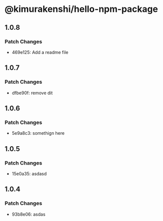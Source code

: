 # @kimurakenshi/hello-npm-package

## 1.0.8

### Patch Changes

- 469e125: Add a readme file

## 1.0.7

### Patch Changes

- dfbe90f: remove dit

## 1.0.6

### Patch Changes

- 5e9a8c3: somethign here

## 1.0.5

### Patch Changes

- 15e0a35: asdasd

## 1.0.4

### Patch Changes

- 93b8e06: asdas
